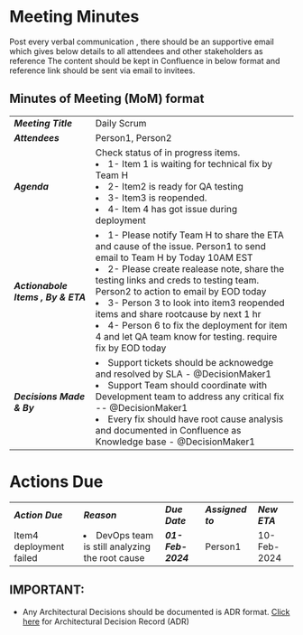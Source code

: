 # Meeting Minutes

Post every verbal communication , there should be an supportive email which gives below details to all attendees and other stakeholders as reference
The content should be kept in Confluence in below format and reference link should be sent via email to invitees. 

## Minutes of Meeting (MoM) format

|  |  |
|---|---|
| ***Meeting Title***  | Daily Scrum |
| ***Attendees***| Person1, Person2 |
| ***Agenda*** | Check status of in progress items. <li> 1-  Item 1 is waiting for technical fix by Team H </li> <li> 2- Item2 is ready for QA testing</li><li> 3- Item3 is reopended.</li><li>4- Item 4 has got issue during deployment</li>  |
| ***Actionabole Items , By & ETA***    | <li>1- Please notify Team H to share the ETA and cause of the issue. Person1 to send email to Team H by Today 10AM EST </li>  <li>2- Please create realease note, share the testing links and creds to testing team. Person2 to action to email by EOD today </li>  <li>3- Person 3 to look into item3 reopended items and share rootcause by next 1 hr </li> <li>4- Person 6 to fix the deployment for item 4 and let QA team know for testing. require fix by EOD today</li> |
| ***Decisions Made & By*** | <li> Support tickets should be acknowedge and resolved by SLA - @DecisionMaker1  </li>  <li> Support Team should coordinate with Development team to address any critical fix -- @DecisionMaker1   </li>  <li> Every fix should have root cause analysis and documented in Confluence as Knowledge base - @DecisionMaker1  </li> |


# Actions Due

||||||
|---|---|---|---|---|
| ***Action Due***  | ***Reason***| ***Due Date*** | ***Assigned to*** | ***New ETA*** |
| Item4 deployment failed|<li> DevOps team is still analyzing the root cause</li>| ***01-Feb-2024*** | Person1 | 10-Feb-2024 |

## IMPORTANT:
- Any Architectural Decisions should be documented is ADR format. [Click here](https://github.com/TheSolutionArchitect/enterprise-architecture/blob/main/architecture-decision-record.md) for Architectural Decision Record (ADR)
